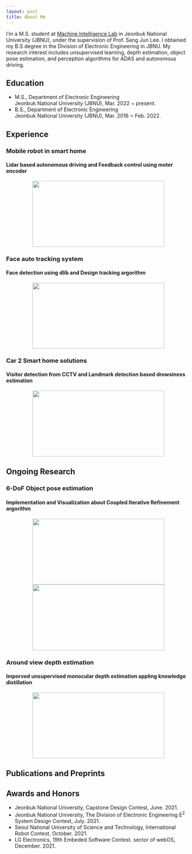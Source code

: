 ```yaml
---
layout: post
title: About Me
---
```


I’m a M.S. student at  [Machine Intelligence Lab](https://sites.google.com/view/miljbnu) in Jeonbuk National University (JBNU), under the supervision of Prof. Sang Jun Lee. I obtained my B.S degree in the Division of Electronic Engineering in JBNU. My research interest includes unsupervised learning, depth estimation, object pose estimation, and perception algorithms for ADAS and autonomous driving.  

## Education

* M.S., Department of Electronic Engineering  
  Jeonbuk National University (JBNU), Mar. 2022 ~ present.  
* B.S., Department of Electronic Engineering  
  Jeonbuk National University (JBNU), Mar. 2016 ~ Feb. 2022.  

## Experience

### Mobile robot in smart home
#### Lidar based autonomous driving and Feedback control using moter encoder
<p align="center"><img src="https://ji-min-song.github.io/images/mobile robot/SLAM&Navigation.gif" width="360px" height="180px"></p>  

### Face auto tracking system
#### Face detection using dlib and Design tracking argorithm
<p align="center"><img src="https://ji-min-song.github.io/images/face tracking/face tracking.gif" width="360px" height="180px"></p>  

### Car 2 Smart home solutions
#### Visitor detection from CCTV and Landmark detection based drowsiness estimation
<p align="center"><img src="https://ji-min-song.github.io/images/webOS/drowsiness estimation.gif" width="360px" height="180px"></p>  


## Ongoing Research

### 6-DoF Object pose estimation
#### Implementation and Visualization about Coupled Iterative Refinement argorithm
<p align="center"><img src="https://ji-min-song.github.io/images/object pose estimation/object pose estimation demo.gif" width="360px" height="180px">
<img src="https://ji-min-song.github.io/images/object pose estimation/object pose estimation structure.gif" width="360px" height="180px"></p>  

### Around view depth estimation
#### Imporved unsupervised monocular depth estimation appling knowledge distillation
<p align="center"><img src="https://ji-min-song.github.io/images/depth estimation/depth estimation demo.gif" width="360px" height="180px"></p>  

## Publications and Preprints
  
## Awards and Honors
  
* Jeonbuk National University, Capstone Design Contest, June. 2021.  
* Jeonbuk National University, The Division of Electronic Engineering E<sup>2</sup> System Design Contest, July. 2021.  
* Seoul National University of Science and Technology, International Robot Contest, October. 2021.  
* LG Electronics, 19th Embeded Software Contest. sector of webOS, December. 2021.  
